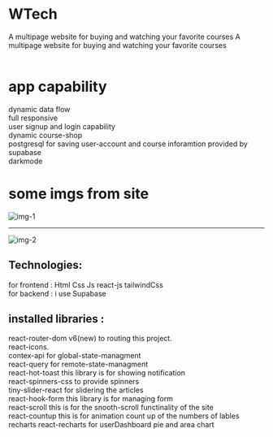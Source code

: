 # WTech

A multipage website for buying and watching your favorite courses
A multipage website for buying and watching your favorite courses<br><br>

# app capability
dynamic data flow<br>
full responsive<br>
user signup and login capability <br>
dynamic course-shop <br>
postgresql for saving user-account and course inforamtion provided by supabase <br>
darkmode<br>
# some imgs from site
![img-1](https://github.com/Ashkan2003/react-WTech/assets/125794999/1f20f282-be58-45bf-9f66-42904c484061)<hr>
![img-2](https://github.com/Ashkan2003/react-WTech/assets/125794999/c47027d6-f04c-44ca-bb3c-e3164b7065c5)


## Technologies:
 for frontend : Html Css Js react-js tailwindCss<br />
 for backend : i use Supabase 
## installed libraries : 
 react-router-dom v6(new) to routing this project.<br />
 react-icons.<br />
 contex-api for global-state-managment<br />
 react-query for remote-state-managment<br />
 react-hot-toast this library is for showing notification<br />
 react-spinners-css to provide spinners<br />
 tiny-slider-react for slidering the articles<br />
 react-hook-form  this library is for managing form<br />
 react-scroll this is for the snooth-scroll functinality of the site<br />
 react-countup this is for animation count up of the numbers of lables<br />
 recharts react-recharts for userDashboard pie and area chart<br />

